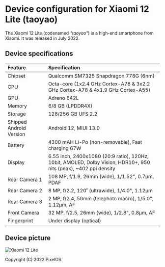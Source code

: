 # Device configuration for Xiaomi 12 Lite (taoyao)

The Xiaomi 12 Lite (codenamed _"taoyao"_) is a high-end smartphone from Xiaomi. It was released in July 2022.

## Device specifications

| Feature                 | Specification                                                                                                    |
| :---------------------- | :--------------------------------------------------------------------------------------------------------------- |
| Chipset                 | Qualcomm SM7325 Snapdragon 778G (6nm)                                                                            |
| CPU                     | Octa-core (1x2.4 GHz Cortex-A78 & 3x2.2 GHz Cortex-A78 & 4x1.9 GHz Cortex-A55)                                   |
| GPU                     | Adreno 642L                                                                                                      |
| Memory                  | 6/8 GB (LPDDR4X)                                                                                                 |
| Storage                 | 128/256 GB UFS 2.2                                                                                               |
| Shipped Android Version | Android 12, MIUI 13.0                                                                                            |
| Battery                 | 4300 mAH Li-Po (non-removable), Fast charging 67W                                                                |
| Display                 | 6.55 inch, 2400x1080 (20:9 ratio), 120Hz, 10bit, AMOLED, Dolby Vision, HDR10+, 950 nits (peak), ~402 ppi density |
| Rear Camera 1           | 108 MP, f/1.9, 26mm (wide), 1/1.52", 0.7µm, PDAF                                                                 |
| Rear Camera 2           | 8 MP, f/2.2, 120˚ (ultrawide), 1/4.0", 1.12µm                                                                    |
| Rear Camera 3           | 2 MP, f/2.4, 50mm (telephoto macro), 1/5.0", 1.12µm, AF                                                          |
| Front Camera            | 32 MP, f/2.5, 26mm (wide), 1/2.8", 0.8µm, AF                                                                     |
| Fingerprint             | Under display (optical)                                                                                          |

## Device picture

![Xiaomi 12 Lite](https://github.com/richardqcarvalho/richardqcarvalho/assets/55627630/fe01e20f-c123-4eb8-9ac0-68a41d4461da)

Copyright (C) 2022 PixelOS
